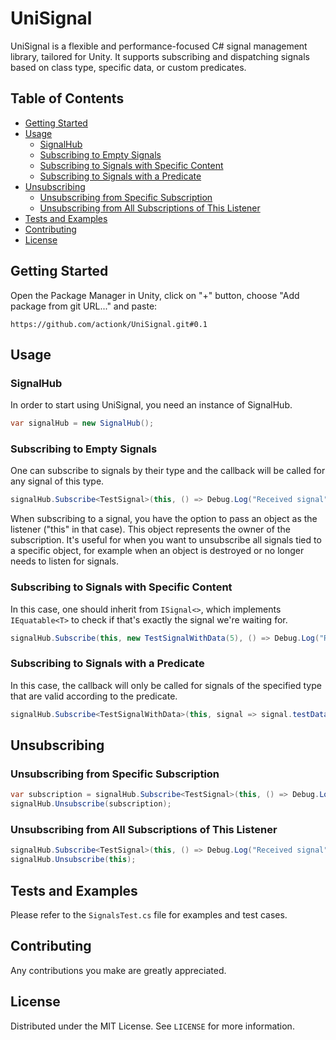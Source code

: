 ﻿# UniSignal

UniSignal is a flexible and performance-focused C# signal management library, tailored for Unity. It supports subscribing and dispatching signals based on class type, specific data, or custom predicates.

## Table of Contents

- [Getting Started](#getting-started)
- [Usage](#usage)
  - [SignalHub](#signalhub)
  - [Subscribing to Empty Signals](#subscribing-to-empty-signals)
  - [Subscribing to Signals with Specific Content](#subscribing-to-signals-with-specific-content)
  - [Subscribing to Signals with a Predicate](#subscribing-to-signals-with-a-predicate)
- [Unsubscribing](#unsubscribing)
  - [Unsubscribing from Specific Subscription](#unsubscribing-from-specific-subscription)
  - [Unsubscribing from All Subscriptions of This Listener](#unsubscribing-from-all-subscriptions-of-this-listener)
- [Tests and Examples](#tests-and-examples)
- [Contributing](#contributing)
- [License](#license)

## Getting Started

Open the Package Manager in Unity, click on "+" button, choose "Add package from git URL..." and paste:
```
https://github.com/actionk/UniSignal.git#0.1
```

## Usage

### SignalHub

In order to start using UniSignal, you need an instance of SignalHub.

```csharp
var signalHub = new SignalHub();
```

### Subscribing to Empty Signals

One can subscribe to signals by their type and the callback will be called for any signal of this type.

```csharp
signalHub.Subscribe<TestSignal>(this, () => Debug.Log("Received signal"));
```

When subscribing to a signal, you have the option to pass an object as the listener ("this" in that case). This object represents the owner of the subscription. It's useful for when you want to unsubscribe all signals tied to a specific object, for example when an object is destroyed or no longer needs to listen for signals.

### Subscribing to Signals with Specific Content

In this case, one should inherit from `ISignal<>`, which implements `IEquatable<T>` to check if that's exactly the signal we're waiting for.

```csharp
signalHub.Subscribe(this, new TestSignalWithData(5), () => Debug.Log("Received specific signal"));
```

### Subscribing to Signals with a Predicate

In this case, the callback will only be called for signals of the specified type that are valid according to the predicate.

```csharp
signalHub.Subscribe<TestSignalWithData>(this, signal => signal.testData == 5, () => Debug.Log("Received signal with predicate"));
```

## Unsubscribing

### Unsubscribing from Specific Subscription

```csharp
var subscription = signalHub.Subscribe<TestSignal>(this, () => Debug.Log("Received signal"));
signalHub.Unsubscribe(subscription);
```

### Unsubscribing from All Subscriptions of This Listener

```csharp
signalHub.Subscribe<TestSignal>(this, () => Debug.Log("Received signal"));
signalHub.Unsubscribe(this);
```

## Tests and Examples

Please refer to the `SignalsTest.cs` file for examples and test cases.

## Contributing

Any contributions you make are greatly appreciated.

## License

Distributed under the MIT License. See `LICENSE` for more information.
